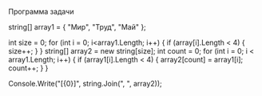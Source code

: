 Программа задачи

string[] array1 =
{
   "Мир",
   "Труд",
   "Май"
};

int size = 0;
for (int i = 0; i<array1.Length; i++)
{
   if (array[i].Length < 4)
   {
      size++;
   }
}
string[] array2 = new string[size];
int count = 0;
for (int i = 0; i < array1.Length; i++)
{
   if (array1[i].Length < 4)
   {
      array2[count] = array1[i];
      count++;
   }
}

Console.Write("[{0}]", string.Join(", ", array2));

